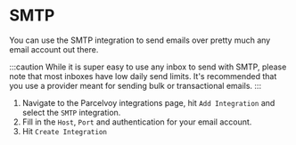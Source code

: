 # SMTP
You can use the SMTP integration to send emails over pretty much any email account out there.

:::caution
While it is super easy to use any inbox to send with SMTP, please note that most inboxes have low daily send limits. It's recommended that you use a provider meant for sending bulk or transactional emails.
:::

1. Navigate to the Parcelvoy integrations page, hit `Add Integration` and select the `SMTP` integration.
2. Fill in the `Host`, `Port` and authentication for your email account.
3. Hit `Create Integration`
